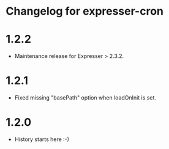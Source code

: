 # Changelog for expresser-cron

1.2.2
=====
* Maintenance release for Expresser > 2.3.2.

1.2.1
=====
* Fixed missing "basePath" option when loadOnInit is set.

1.2.0
=====
* History starts here :-)

